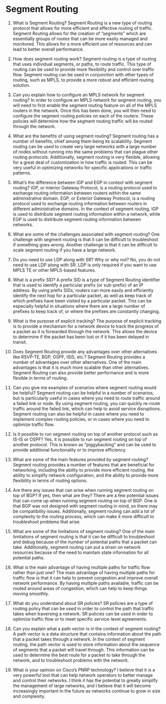 # Segment Routing

1. What is Segment Routing?
Segment Routing is a new type of routing protocol that allows for more efficient and effective routing of traffic. Segment Routing allows for the creation of “segments” which are essentially groups of routes that can be more easily managed and monitored. This allows for a more efficient use of resources and can lead to better overall performance.

2. How does segment routing work?
Segment routing is a type of routing that uses individual segments, or paths, to route traffic. This type of routing can be used to provide more flexibility and control over traffic flow. Segment routing can be used in conjunction with other types of routing, such as MPLS, to provide a more robust and efficient routing solution.

3. Can you explain how to configure an MPLS network for segment routing?
In order to configure an MPLS network for segment routing, you will need to first enable the segment routing feature on all of the MPLS routers in the network. Once this has been done, you will then need to configure the segment routing policies on each of the routers. These policies will determine how the segment routing traffic will be routed through the network.

4. What are the benefits of using segment routing?
Segment routing has a number of benefits, chief among them being its scalability. Segment routing can be used to create very large networks with a large number of nodes without running into the same problems that can plague other routing protocols. Additionally, segment routing is very flexible, allowing for a great deal of customization in how traffic is routed. This can be very useful in optimizing networks for specific applications or traffic patterns.

5. What’s the difference between IGP and EGP in context with segment routing?
IGP, or Interior Gateway Protocol, is a routing protocol used to exchange routing information between routers within the same administrative domain. EGP, or Exterior Gateway Protocol, is a routing protocol used to exchange routing information between routers in different administrative domains. In the context of segment routing, IGP is used to distribute segment routing information within a network, while EGP is used to distribute segment routing information between networks.

6. What are some of the challenges associated with segment routing?
One challenge with segment routing is that it can be difficult to troubleshoot if something goes wrong. Another challenge is that it can be difficult to scale segment routing if you have a large network.

7. Do you need to use LDP along with SR? Why or why not?
No, you do not need to use LDP along with SR. LDP is only required if you want to use MPLS TE or other MPLS-based features.

8. What is a prefix SID?
A prefix SID is a type of Segment Routing identifier that is used to identify a particular prefix (or sub-prefix) of an IP address. By using prefix SIDs, routers can more easily and efficiently identify the next hop for a particular packet, as well as keep track of which prefixes have been visited by a particular packet. This can be especially helpful in situations where there are a large number of prefixes to keep track of, or where the prefixes are constantly changing.

9. What is the purpose of explicit tracking?
The purpose of explicit tracking is to provide a mechanism for a network device to track the progress of a packet as it is forwarded through the network. This allows the device to determine if the packet has been lost or if it has been delayed in transit.

10. Does Segment Routing provide any advantages over other alternatives like RSVP-TE, BGP, OSPF, ISIS, etc.?
Segment Routing provides a number of advantages over other alternatives. One of the main advantages is that it is much more scalable than other alternatives. Segment Routing can also provide better performance and is more flexible in terms of routing.

12. Can you give me examples of scenarios where segment routing would be helpful?
Segment routing can be helpful in a number of scenarios, but is particularly useful in cases where you need to route traffic around a failed link or node. By using segment routing, you can quickly re-route traffic around the failed link, which can help to avoid service disruptions. Segment routing can also be helpful in cases where you need to implement complex routing policies, or in cases where you need to optimize traffic flow.

13. Is it possible to run segment routing on top of another protocol such as IS-IS or OSPF?
Yes, it is possible to run segment routing on top of another protocol. This is known as “piggybacking” and can be used to provide additional functionality or to improve efficiency.

14. What are some of the main features provided by segment routing?
Segment routing provides a number of features that are beneficial for networking, including the ability to provide more efficient routing, the ability to simplify network configuration, and the ability to provide more flexibility in terms of routing options.

15. Are there any issues that can arise when running segment routing on top of BGP? If yes, then what are they?
There are a few potential issues that can come up when running segment routing on top of BGP. One is that BGP was not designed with segment routing in mind, so there may be compatibility issues. Additionally, segment routing can add a lot of complexity to the routing process, which can make it more difficult to troubleshoot problems that arise.

16. What are some of the limitations of segment routing?
One of the main limitations of segment routing is that it can be difficult to troubleshoot and debug because of the number of potential paths that a packet can take. Additionally, segment routing can put a strain on network resources because of the need to maintain state information for all potential paths.

17. What is the main advantage of having multiple paths for traffic flow rather than just one?
The main advantage of having multiple paths for traffic flow is that it can help to prevent congestion and improve overall network performance. By having multiple paths available, traffic can be routed around areas of congestion, which can help to keep things moving smoothly.

18. What do you understand about SR policies?
SR policies are a type of routing policy that can be used in order to control the path that traffic takes when traversing a network. SR policies can be used in order to optimize traffic flow or to meet specific service-level agreements.

19. Can you explain what a path vector is in the context of segment routing?
A path vector is a data structure that contains information about the path that a packet takes through a network. In the context of segment routing, the path vector is used to store information about the sequence of segments that a packet will travel through. This information can be used to determine the best route for a packet to take through the network, and to troubleshoot problems with the network.

20. What is your opinion on Cisco’s PNRP technology?
I believe that it is a very powerful tool that can help network operators to better manage and control their networks. I think it has the potential to greatly simplify the management of large networks, and I believe that it will become increasingly important in the future as networks continue to grow in size and complexity.

